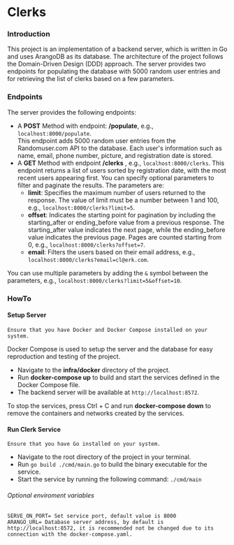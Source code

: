 # Clerks

### Introduction
This project is an implementation of a backend server, which is written in Go and uses ArangoDB as its database.
The architecture of the project follows the Domain-Driven Design (DDD) approach.
The server provides two endpoints for populating the database with 5000 random user entries and for retrieving
the list of clerks based on a few parameters.


### Endpoints
The server provides the following endpoints:

- A **POST** Method with endpoint: **/populate**, e.g., `localhost:8000/populate`. <br>
  This endpoint adds 5000 random user entries from the Randomuser.com API to the database.
  Each user's information such as name, email, phone number, picture, and registration date is stored.
- A **GET** Method with endpoint **/clerks** , e.g., `localhost:8000/clerks`.
  This endpoint returns a list of users sorted by registration date, with the most recent users
  appearing first.
  You can specify optional parameters to filter and paginate the
  results. The parameters are:
    - **limit**: Specifies the maximum number of users returned to the response.
      The value of limit must be a number between 1 and 100, e.g., `localhost:8000/clerks?limit=5`.
    - **offset**: Indicates the starting point for pagination by including the starting_after
      or ending_before value from a previous response. The starting_after value indicates the next page,
      while the ending_before value indicates the previous page. Pages are counted starting from 0, e.g.,
      `localhost:8000/clerks?offset=7`.
    - **email**: Filters the users based on their email address, e.g., `localhost:8000/clerks?email=cl@erk.com`.

You can use multiple parameters by adding the `&` symbol between the parameters, e.g.,
`localhost:8000/clerks?limit=5&offset=10`.



### HowTo

#### Setup Server
`Ensure that you have Docker and Docker Compose installed on your system.`

Docker Compose is used to setup the server and the database for easy reproduction and testing of the project.

- Navigate to the **infra/docker** directory of the project.
- Run **docker-compose up** to build and start the services defined in the Docker Compose file.
- The backend server will be available at `http://localhost:8572`.

To stop the services, press Ctrl + C and run **docker-compose down** to remove the containers and networks
created by the services.

#### Run Clerk Service

`Ensure that you have Go installed on your system. `
- Navigate to the root directory of the project in your terminal.
- Run `go build ./cmd/main.go`  to build the binary executable for the service.
- Start the service by running the following command: ```./cmd/main```

###### Optional enviroment variables

```
SERVE_ON_PORT= Set service port, default value is 8000
ARANGO_URL= Database server address, by default is http://localhost:8572, it is recommended not be changed due to its connection with the docker-compose.yaml. 
```